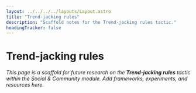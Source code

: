 ```yaml
---
layout: ../../../../layouts/Layout.astro
title: "Trend-jacking rules"
description: "Scaffold notes for the Trend-jacking rules tactic."
headingTracker: false
---
```

# Trend-jacking rules

_This page is a scaffold for future research on the **Trend-jacking rules** tactic within the Social & Community module. Add frameworks, experiments, and resources here._
